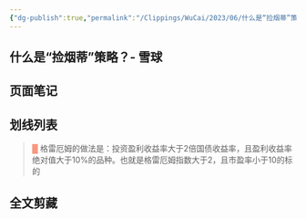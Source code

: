 ```yaml
---
{"dg-publish":true,"permalink":"/Clippings/WuCai/2023/06/什么是“捡烟蒂”策略- 雪球-20230626/"}
---
```



## 什么是“捡烟蒂”策略？- 雪球 

## 页面笔记


## 划线列表
> <font color="#F89781">█  </font>格雷厄姆的做法是：投资盈利收益率大于2倍国债收益率，且盈利收益率绝对值大于10%的品种。也就是格雷厄姆指数大于2，且市盈率小于10的标的


## 全文剪藏

